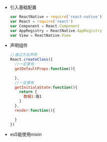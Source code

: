 - 引入基础配置

  ```javascript
  var ReactNative = require('react-native')
  var React = require('react')
  var Component = React.Component
  var AppRegistry = ReactNative.AppRegistry
  var View = ReactNative.View
  ```

- 声明组件

  ```javascript
  //通过方法声明
  React.createClass({
  	//一定要有
    getDefaultProps:function(){
      
    },
    //一定要有
    getInitialaState:function(){
      return {
        数据1:值1
      }
    },
    render:function(){
      
    }
  })
  ```

- es5能使用mixin

